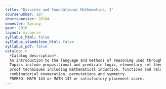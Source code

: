 ```yaml
---
title: "Discrete and Foundational Mathematics, I"
coursenumber: 187
shortsemester: 2016A
semester: Spring
year: 2016
layout: mycourse
syllabus_html: false
syllabus_standalone_html: false
syllabus_pdf: false
catalog: >
  *Catalog description*:
  An introduction to the language and methods of reasoning used throughout mathematics.
  Topics include propositional and predicate logic, elementary set theory,
  proof techniques including mathematical induction, functions and relations,
  combinatorial enumeration, permutations and symmetry.
  PREREQ: MATH 143 or MATH 147 or satisfactory placement score.
---
```

